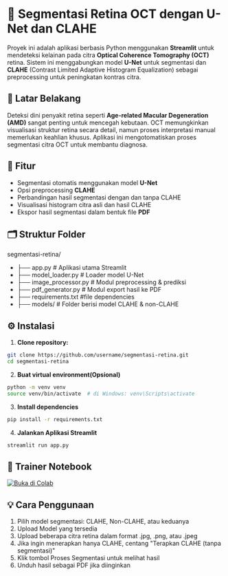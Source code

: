 # 🧠 Segmentasi Retina OCT dengan U-Net dan CLAHE

Proyek ini adalah aplikasi berbasis Python menggunakan **Streamlit** untuk mendeteksi kelainan pada citra **Optical Coherence Tomography (OCT)** retina. Sistem ini menggabungkan model **U-Net** untuk segmentasi dan **CLAHE** (Contrast Limited Adaptive Histogram Equalization) sebagai preprocessing untuk peningkatan kontras citra.

## 🔬 Latar Belakang

Deteksi dini penyakit retina seperti **Age-related Macular Degeneration (AMD)** sangat penting untuk mencegah kebutaan. OCT memungkinkan visualisasi struktur retina secara detail, namun proses interpretasi manual memerlukan keahlian khusus. Aplikasi ini mengotomatiskan proses segmentasi citra OCT untuk membantu diagnosa.

## 🚀 Fitur

- Segmentasi otomatis menggunakan model **U-Net**
- Opsi preprocessing **CLAHE**
- Perbandingan hasil segmentasi dengan dan tanpa CLAHE
- Visualisasi histogram citra asli dan hasil CLAHE
- Ekspor hasil segmentasi dalam bentuk file **PDF**

## 🗂️ Struktur Folder

segmentasi-retina/
- ├── app.py # Aplikasi utama Streamlit
- ├── model_loader.py # Loader model U-Net
- ├── image_processor.py # Modul preprocessing & prediksi
- ├── pdf_generator.py # Modul export hasil ke PDF
- ├── requirements.txt #file dependencies
- ├── models/ # Folder berisi model CLAHE & non-CLAHE



## ⚙️ Instalasi

1. **Clone repository:**
```bash
git clone https://github.com/username/segmentasi-retina.git
cd segmentasi-retina
```

2. **Buat virtual environment(Opsional)**
```bash
python -m venv venv
source venv/bin/activate  # di Windows: venv\Scripts\activate
```

3. **Install dependencies**
```bash
pip install -r requirements.txt
```

4. **Jalankan Aplikasi Streamlit**
```bash
streamlit run app.py
```
## 🚀 Trainer Notebook

[![Buka di Colab](https://colab.research.google.com/assets/colab-badge.svg)](https://github.com/ichiyon01/segmentasi-retina/blob/main/segmentasi_retina.ipynb)

## 💡 Cara Penggunaan
1. Pilih model segmentasi: CLAHE, Non-CLAHE, atau keduanya
2. Upload Model yang tersedia
3. Upload beberapa citra retina dalam format .jpg, .png, atau .jpeg
4. Jika ingin menerapkan hanya CLAHE, centang "Terapkan CLAHE (tanpa segmentasi)"
5. Klik tombol Proses Segmentasi untuk melihat hasil
6. Unduh hasil sebagai PDF jika diinginkan
